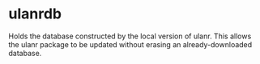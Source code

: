 ulanrdb
=======

Holds the database constructed by the local version of ulanr. This allows the ulanr package to be updated without erasing an already-downloaded database.
